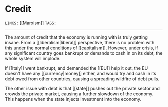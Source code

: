 # Credit
`LINKS:` [[Marxism]]
`TAGS:` 

---
The amount of credit that the economy is running with is truly getting insane. From a [[liberalism|liberal]] perspective, there is no problem with this under the normal conditions of [[capitalism]]. However, under crisis, if any significant country goes bankrupt or demands to cash in on its debt, the whole system will implode. 

If [[Italy]] went bankrupt, and demanded the [[EU]] help it out, the EU doesn't have any [[currency|money]] either, and would try and cash in its debt owed from other countries, causing a spreading wildfire of debt pulls. 

The other issue with debt is that [[state]] pushes out the private sector and crowds the private market, causing a further slowdown of the economy. This happens when the state injects investment into the economy.